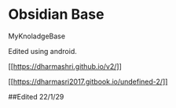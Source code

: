 # Obsidian Base
MyKnoladgeBase <p>
Edited using android. <p>
  [[https://dharmashri.github.io/v2/]] <p>
  [[https://dharmasri2017.gitbook.io/undefined-2/]] <p>
    
  ##Edited  22/1/29
  
